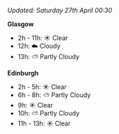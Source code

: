 *Updated: Saturday 27th April 00:30*

**Glasgow**

* 2h - 11h: :sunny: Clear
* 12h: :cloud: Cloudy
* 13h: :partly_sunny: Partly Cloudy

**Edinburgh**

* 2h - 5h: :sunny: Clear
* 6h - 8h: :partly_sunny: Partly Cloudy
* 9h: :sunny: Clear
* 10h: :partly_sunny: Partly Cloudy
* 11h - 13h: :sunny: Clear
